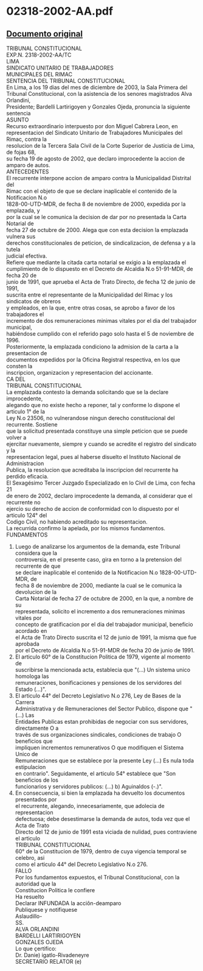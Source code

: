
02318-2002-AA.pdf
=================
  
[Documento original](https://tc.gob.pe/jurisprudencia/2004/02318-2002-AA.pdf)  
---  
TRIBUNAL CONSTITUCIONAL  
EXP.N. 2318-2002-AA/TC  
LIMA  
SINDICATO UNITARIO DE TRABAJADORES  
MUNICIPALES DEL RIMAC  
SENTENCIA DEL TRIBUNAL CONSTITUCIONAL  
En Lima, a los 19 dias del mes de diciembre de 2003, la Sala Primera del  
Tribunal Constitucional, con la asistencia de los senores magistrados Alva Orlandini,  
Presidente; Bardelli Lartirigoyen y Gonzales Ojeda, pronuncia la siguiente sentencia  
ASUNTO  
Recurso extraordinario interpuesto por don Miguel Cabrera Leon, en  
representacion del Sindicato Unitario de Trabajadores Municipales del Rimac, contra la  
resolucion de la Tercera Sala Civil de la Corte Superior de Justicia de Lima, de fojas 68,  
su fecha 19 de agosto de 2002, que declaro improcedente la accion de amparo de autos.  
ANTECEDENTES  
El recurrente interpone accion de amparo contra la Municipalidad Distrital del  
Rimac con el objeto de que se declare inaplicable el contenido de la Notificacion N.o  
1828-00-UTD-MDR, de fecha 8 de noviembre de 2000, expedida por la emplazada, y  
por la cual se le comunica la decision de dar por no presentada la Carta Notarial de  
fecha 27 de octubre de 2000. Alega que con esta decision la emplazada vulnera sus  
derechos constitucionales de peticion, de sindicalizacion, de defensa y a la tutela  
judicial efectiva.  
Refiere que mediante la citada carta notarial se exigio a la emplazada el  
cumplimiento de lo dispuesto en el Decreto de Alcaldia N.o 51-91-MDR, de fecha 20 de  
junio de 1991, que aprueba el Acta de Trato Directo, de fecha 12 de junio de 1991,  
suscrita entre el representante de la Municipalidad del Rimac y los sindicatos de obreros  
y empleados, en la que, entre otras cosas, se aprobo a favor de los trabajadores el  
incremento de dos remuneraciones minimas vitales por el dia del trabajador municipal,  
habiéndose cumplido con el referido pago solo hasta el 5 de noviembre de 1996.  
Posteriormente, la emplazada condiciono la admision de la carta a la presentacion de  
documentos expedidos por la Oficina Registral respectiva, en los que consten la  
inscripcion, organizacion y representacion del accionante.  
CA DEL  
TRIBUNAL CONSTITUCIONAL  
La emplazada contesto la demanda solicitando que se la declare improcedente,  
alegando que no existe hecho a reponer, tal y conforme lo dispone el articulo 1° de la  
Ley N.o 23506, no vulnerandose ningun derecho constitucional del recurrente. Sostiene  
que la solicitud presentada constituye una simple peticion que se puede volver a  
ejercitar nuevamente, siempre y cuando se acredite el registro del sindicato y la  
representacion legal, pues al haberse disuelto el Instituto Nacional de Administracion  
Publica, la resolucion que acreditaba la inscripcion del recurrente ha perdido eficacia.  
El Sexagésimo Tercer Juzgado Especializado en lo Civil de Lima, con fecha 21  
de enero de 2002, declaro improcedente la demanda, al considerar que el recurrente no  
ejercio su derecho de accion de conformidad con lo dispuesto por el articulo 124° del  
Codigo Civil, no habiendo acreditado su representacion.  
La recurrida confirmo la apelada, por los mismos fundamentos.  
FUNDAMENTOS  
1. Luego de analizarse los argumentos de la demanda, este Tribunal considera que la  
controversia, en el presente caso, gira en torno a la pretension del recurrente de que  
se declare inaplicable el contenido de la Notificacion N.o 1828-00-UTD-MDR, de  
fecha 8 de noviembre de 2000, mediante la cual se le comunica la devolucion de la  
Carta Notarial de fecha 27 de octubre de 2000, en la que, a nombre de su  
representada, solicito el incremento a dos remuneraciones minimas vitales por  
concepto de gratificacion por el dia del trabajador municipal, beneficio acordado en  
el Acta de Trato Directo suscrita el 12 de junio de 1991, la misma que fue aprobada  
por el Decreto de Alcaldia N.o 51-91-MDR de fecha 20 de junio de 1991.  
2. El articulo 60° de la Constitucion Politica de 1979, vigente al momento de  
suscribirse la mencionada acta, establecia que "(...) Un sistema unico homologa las  
remuneraciones, bonificaciones y pensiones de los servidores del Estado (...)".  
3. El articulo 44° del Decreto Legislativo N.o 276, Ley de Bases de la Carrera  
Administrativa y de Remuneraciones del Sector Publico, dispone que "(...) Las  
Entidades Publicas estan prohibidas de negociar con sus servidores, directamente O a  
través de sus organizaciones sindicales, condiciones de trabajo O beneficios que  
impliquen incrementos remunerativos O que modifiquen el Sistema Unico de  
Remuneraciones que se establece por la presente Ley (...) Es nula toda estipulacion  
en contrario". Seguidamente, el articulo 54° establece que "Son beneficios de los  
funcionarios y servidores publicos: (...) b) Aguinaldos (-.)".  
4. En consecuencia, si bien la emplazada ha devuelto los documentos presentados por  
el recurrente, alegando, innecesariamente, que adolecia de representacion  
defectuosa; debe desestimarse la demanda de autos, toda vez que el Acta de Trato  
Directo del 12 de junio de 1991 esta viciada de nulidad, pues contraviene el articulo  
TRIBUNAL CONSTITUCIONAL  
60° de la Constitucion de 1979, dentro de cuya vigencia temporal se celebro, asi  
como el articulo 44° del Decreto Legislativo N.o 276.  
FALLO  
Por los fundamentos expuestos, el Tribunal Constitucional, con la autoridad que la  
Constitucion Politica le confiere  
Ha resuelto  
Declarar INFUNDADA la acciôn-deamparo  
Publiquese y notifiquese  
Aslaudillo-  
SS.  
ALVA ORLANDINI  
BARDELLI LARTIRIGOYEN  
GONZALES OJEDA  
Lo que çertifico:  
Dr. Danie) igatlo-Rivadeneyre  
SECRETARIO RELATOR (e)